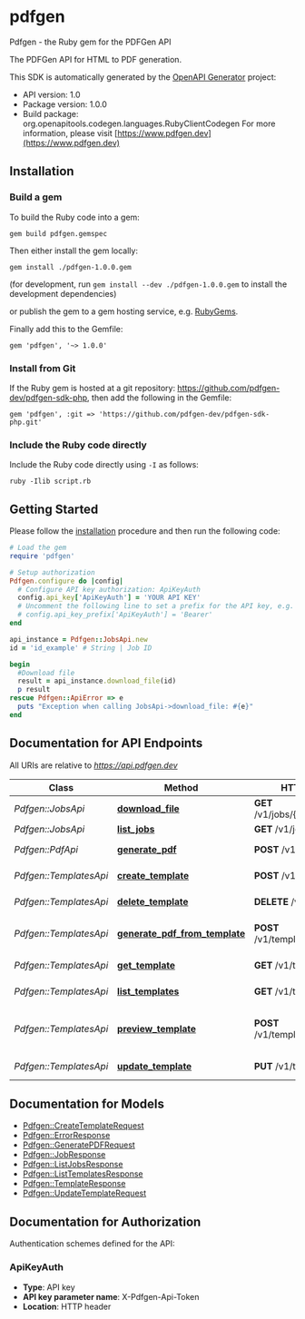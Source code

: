 # pdfgen

Pdfgen - the Ruby gem for the PDFGen API

The PDFGen API for HTML to PDF generation.

This SDK is automatically generated by the [OpenAPI Generator](https://openapi-generator.tech) project:

- API version: 1.0
- Package version: 1.0.0
- Build package: org.openapitools.codegen.languages.RubyClientCodegen
For more information, please visit [https://www.pdfgen.dev](https://www.pdfgen.dev)

## Installation

### Build a gem

To build the Ruby code into a gem:

```shell
gem build pdfgen.gemspec
```

Then either install the gem locally:

```shell
gem install ./pdfgen-1.0.0.gem
```

(for development, run `gem install --dev ./pdfgen-1.0.0.gem` to install the development dependencies)

or publish the gem to a gem hosting service, e.g. [RubyGems](https://rubygems.org/).

Finally add this to the Gemfile:

    gem 'pdfgen', '~> 1.0.0'

### Install from Git

If the Ruby gem is hosted at a git repository: https://github.com/pdfgen-dev/pdfgen-sdk-php, then add the following in the Gemfile:

    gem 'pdfgen', :git => 'https://github.com/pdfgen-dev/pdfgen-sdk-php.git'

### Include the Ruby code directly

Include the Ruby code directly using `-I` as follows:

```shell
ruby -Ilib script.rb
```

## Getting Started

Please follow the [installation](#installation) procedure and then run the following code:

```ruby
# Load the gem
require 'pdfgen'

# Setup authorization
Pdfgen.configure do |config|
  # Configure API key authorization: ApiKeyAuth
  config.api_key['ApiKeyAuth'] = 'YOUR API KEY'
  # Uncomment the following line to set a prefix for the API key, e.g. 'Bearer' (defaults to nil)
  # config.api_key_prefix['ApiKeyAuth'] = 'Bearer'
end

api_instance = Pdfgen::JobsApi.new
id = 'id_example' # String | Job ID

begin
  #Download file
  result = api_instance.download_file(id)
  p result
rescue Pdfgen::ApiError => e
  puts "Exception when calling JobsApi->download_file: #{e}"
end

```

## Documentation for API Endpoints

All URIs are relative to *https://api.pdfgen.dev*

Class | Method | HTTP request | Description
------------ | ------------- | ------------- | -------------
*Pdfgen::JobsApi* | [**download_file**](docs/JobsApi.md#download_file) | **GET** /v1/jobs/{id}/download | Download file
*Pdfgen::JobsApi* | [**list_jobs**](docs/JobsApi.md#list_jobs) | **GET** /v1/jobs | List all Jobs
*Pdfgen::PdfApi* | [**generate_pdf**](docs/PdfApi.md#generate_pdf) | **POST** /v1/pdf | Generate PDF
*Pdfgen::TemplatesApi* | [**create_template**](docs/TemplatesApi.md#create_template) | **POST** /v1/templates | Create Template
*Pdfgen::TemplatesApi* | [**delete_template**](docs/TemplatesApi.md#delete_template) | **DELETE** /v1/templates/{id} | Delete Template
*Pdfgen::TemplatesApi* | [**generate_pdf_from_template**](docs/TemplatesApi.md#generate_pdf_from_template) | **POST** /v1/templates/{id}/pdf | Generate PDF from Template
*Pdfgen::TemplatesApi* | [**get_template**](docs/TemplatesApi.md#get_template) | **GET** /v1/templates/{id} | Get Templates
*Pdfgen::TemplatesApi* | [**list_templates**](docs/TemplatesApi.md#list_templates) | **GET** /v1/templates | List all Templates
*Pdfgen::TemplatesApi* | [**preview_template**](docs/TemplatesApi.md#preview_template) | **POST** /v1/templates/{id}/preview | Previews PDF with given variables
*Pdfgen::TemplatesApi* | [**update_template**](docs/TemplatesApi.md#update_template) | **PUT** /v1/templates/{id} | Update Template


## Documentation for Models

 - [Pdfgen::CreateTemplateRequest](docs/CreateTemplateRequest.md)
 - [Pdfgen::ErrorResponse](docs/ErrorResponse.md)
 - [Pdfgen::GeneratePDFRequest](docs/GeneratePDFRequest.md)
 - [Pdfgen::JobResponse](docs/JobResponse.md)
 - [Pdfgen::ListJobsResponse](docs/ListJobsResponse.md)
 - [Pdfgen::ListTemplatesResponse](docs/ListTemplatesResponse.md)
 - [Pdfgen::TemplateResponse](docs/TemplateResponse.md)
 - [Pdfgen::UpdateTemplateRequest](docs/UpdateTemplateRequest.md)


## Documentation for Authorization


Authentication schemes defined for the API:
### ApiKeyAuth


- **Type**: API key
- **API key parameter name**: X-Pdfgen-Api-Token
- **Location**: HTTP header

